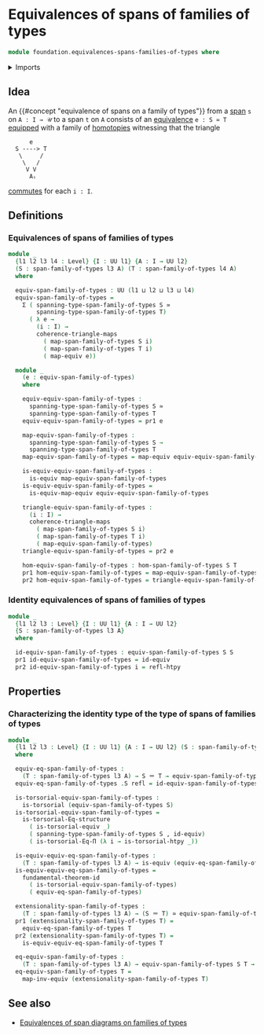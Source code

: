# Equivalences of spans of families of types

```agda
module foundation.equivalences-spans-families-of-types where
```

<details><summary>Imports</summary>

```agda
open import foundation.dependent-pair-types
open import foundation.equality-dependent-function-types
open import foundation.fundamental-theorem-of-identity-types
open import foundation.homotopies
open import foundation.homotopy-induction
open import foundation.identity-types
open import foundation.morphisms-spans-families-of-types
open import foundation.spans-families-of-types
open import foundation.structure-identity-principle
open import foundation.univalence
open import foundation.universe-levels

open import foundation-core.commuting-triangles-of-maps
open import foundation-core.equivalences
open import foundation-core.torsorial-type-families
```

</details>

## Idea

An {{#concept "equivalence of spans on a family of types"}} from a
[span](foundation.spans-families-of-types.md) `s` on `A : I → 𝒰` to a span `t`
on `A` consists of an [equivalence](foundation-core.equivalences.md) `e : S ≃ T`
[equipped](foundation.structure.md) with a family of
[homotopies](foundation-core.homotopies.md) witnessing that the triangle

```text
      e
  S ----> T
   \     /
    \   /
     V V
      Aᵢ
```

[commutes](foundation.commuting-triangles-of-maps.md) for each `i : I`.

## Definitions

### Equivalences of spans of families of types

```agda
module _
  {l1 l2 l3 l4 : Level} {I : UU l1} {A : I → UU l2}
  (S : span-family-of-types l3 A) (T : span-family-of-types l4 A)
  where

  equiv-span-family-of-types : UU (l1 ⊔ l2 ⊔ l3 ⊔ l4)
  equiv-span-family-of-types =
    Σ ( spanning-type-span-family-of-types S ≃
        spanning-type-span-family-of-types T)
      ( λ e →
        (i : I) →
        coherence-triangle-maps
          ( map-span-family-of-types S i)
          ( map-span-family-of-types T i)
          ( map-equiv e))

  module _
    (e : equiv-span-family-of-types)
    where

    equiv-equiv-span-family-of-types :
      spanning-type-span-family-of-types S ≃
      spanning-type-span-family-of-types T
    equiv-equiv-span-family-of-types = pr1 e

    map-equiv-span-family-of-types :
      spanning-type-span-family-of-types S →
      spanning-type-span-family-of-types T
    map-equiv-span-family-of-types = map-equiv equiv-equiv-span-family-of-types

    is-equiv-equiv-span-family-of-types :
      is-equiv map-equiv-span-family-of-types
    is-equiv-equiv-span-family-of-types =
      is-equiv-map-equiv equiv-equiv-span-family-of-types

    triangle-equiv-span-family-of-types :
      (i : I) →
      coherence-triangle-maps
        ( map-span-family-of-types S i)
        ( map-span-family-of-types T i)
        ( map-equiv-span-family-of-types)
    triangle-equiv-span-family-of-types = pr2 e

    hom-equiv-span-family-of-types : hom-span-family-of-types S T
    pr1 hom-equiv-span-family-of-types = map-equiv-span-family-of-types
    pr2 hom-equiv-span-family-of-types = triangle-equiv-span-family-of-types
```

### Identity equivalences of spans of families of types

```agda
module _
  {l1 l2 l3 : Level} {I : UU l1} {A : I → UU l2}
  {S : span-family-of-types l3 A}
  where

  id-equiv-span-family-of-types : equiv-span-family-of-types S S
  pr1 id-equiv-span-family-of-types = id-equiv
  pr2 id-equiv-span-family-of-types i = refl-htpy
```

## Properties

### Characterizing the identity type of the type of spans of families of types

```agda
module _
  {l1 l2 l3 : Level} {I : UU l1} {A : I → UU l2} (S : span-family-of-types l3 A)
  where

  equiv-eq-span-family-of-types :
    (T : span-family-of-types l3 A) → S ＝ T → equiv-span-family-of-types S T
  equiv-eq-span-family-of-types .S refl = id-equiv-span-family-of-types

  is-torsorial-equiv-span-family-of-types :
    is-torsorial (equiv-span-family-of-types S)
  is-torsorial-equiv-span-family-of-types =
    is-torsorial-Eq-structure
      ( is-torsorial-equiv _)
      ( spanning-type-span-family-of-types S , id-equiv)
      ( is-torsorial-Eq-Π (λ i → is-torsorial-htpy _))

  is-equiv-equiv-eq-span-family-of-types :
    (T : span-family-of-types l3 A) → is-equiv (equiv-eq-span-family-of-types T)
  is-equiv-equiv-eq-span-family-of-types =
    fundamental-theorem-id
      ( is-torsorial-equiv-span-family-of-types)
      ( equiv-eq-span-family-of-types)

  extensionality-span-family-of-types :
    (T : span-family-of-types l3 A) → (S ＝ T) ≃ equiv-span-family-of-types S T
  pr1 (extensionality-span-family-of-types T) =
    equiv-eq-span-family-of-types T
  pr2 (extensionality-span-family-of-types T) =
    is-equiv-equiv-eq-span-family-of-types T

  eq-equiv-span-family-of-types :
    (T : span-family-of-types l3 A) → equiv-span-family-of-types S T → S ＝ T
  eq-equiv-span-family-of-types T =
    map-inv-equiv (extensionality-span-family-of-types T)
```

## See also

- [Equivalences of span diagrams on families of types](foundation.equivalences-span-diagrams-families-of-types.md)
